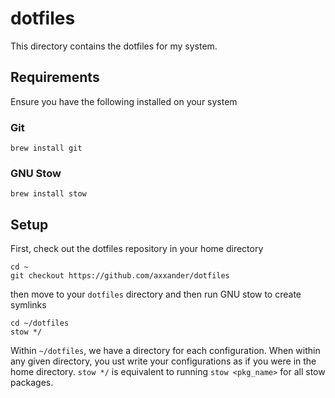 # dotfiles

This directory contains the dotfiles for my system.

## Requirements

Ensure you have the following installed on your system

### Git

```
brew install git
```

### GNU Stow

```
brew install stow
```

## Setup

First, check out the dotfiles repository in your home directory

```
cd ~
git checkout https://github.com/axxander/dotfiles
```

then move to your `dotfiles` directory and then run GNU stow to create symlinks

```
cd ~/dotfiles
stow */
```

Within `~/dotfiles`, we have a directory for each configuration. When within any given directory, you ust write your configurations as if you were in the home directory. `stow */` is equivalent to running `stow <pkg_name>` for all stow packages.
